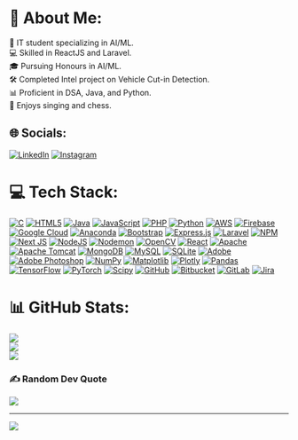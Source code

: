# 💫 About Me:
🚀 IT student specializing in AI/ML.<br>💻 Skilled in ReactJS and Laravel.<br>🎓 Pursuing Honours in AI/ML.<br>🛠️ Completed Intel project on Vehicle Cut-in Detection.<br>📊 Proficient in DSA, Java, and Python.<br>🎤 Enjoys singing and chess.


## 🌐 Socials:
[![LinkedIn](https://img.shields.io/badge/LinkedIn-%230077B5.svg?logo=linkedin&logoColor=white)](https://www.linkedin.com/in/shantanu-hon-065305257/)
[![Instagram](https://img.shields.io/badge/Instagram-%23E4405F.svg?logo=Instagram&logoColor=white)](https://instagram.com/shantanu_hon99)

# 💻 Tech Stack:
[![C](https://img.shields.io/badge/c-%2300599C.svg?style=for-the-badge&logo=c&logoColor=white)](https://www.iso.org/standard/74528.html) 
[![HTML5](https://img.shields.io/badge/html5-%23E34F26.svg?style=for-the-badge&logo=html5&logoColor=white)](https://html.spec.whatwg.org/) 
[![Java](https://img.shields.io/badge/java-%23ED8B00.svg?style=for-the-badge&logo=openjdk&logoColor=white)](https://www.oracle.com/java/) 
[![JavaScript](https://img.shields.io/badge/javascript-%23323330.svg?style=for-the-badge&logo=javascript&logoColor=%23F7DF1E)](https://developer.mozilla.org/en-US/docs/Web/JavaScript) 
[![PHP](https://img.shields.io/badge/php-%23777BB4.svg?style=for-the-badge&logo=php&logoColor=white)](https://www.php.net/) 
[![Python](https://img.shields.io/badge/python-3670A0?style=for-the-badge&logo=python&logoColor=ffdd54)](https://www.python.org/) 
[![AWS](https://img.shields.io/badge/AWS-%23FF9900.svg?style=for-the-badge&logo=amazon-aws&logoColor=white)](https://aws.amazon.com/) 
[![Firebase](https://img.shields.io/badge/firebase-%23039BE5.svg?style=for-the-badge&logo=firebase)](https://firebase.google.com/) 
[![Google Cloud](https://img.shields.io/badge/GoogleCloud-%234285F4.svg?style=for-the-badge&logo=google-cloud&logoColor=white)](https://cloud.google.com/) 
[![Anaconda](https://img.shields.io/badge/Anaconda-%2344A833.svg?style=for-the-badge&logo=anaconda&logoColor=white)](https://www.anaconda.com/) 
[![Bootstrap](https://img.shields.io/badge/bootstrap-%238511FA.svg?style=for-the-badge&logo=bootstrap&logoColor=white)](https://getbootstrap.com/) 
[![Express.js](https://img.shields.io/badge/express.js-%23404d59.svg?style=for-the-badge&logo=express&logoColor=%2361DAFB)](https://expressjs.com/) 
[![Laravel](https://img.shields.io/badge/laravel-%23FF2D20.svg?style=for-the-badge&logo=laravel&logoColor=white)](https://laravel.com/) 
[![NPM](https://img.shields.io/badge/NPM-%23CB3837.svg?style=for-the-badge&logo=npm&logoColor=white)](https://www.npmjs.com/) 
[![Next JS](https://img.shields.io/badge/Next-black?style=for-the-badge&logo=next.js&logoColor=white)](https://nextjs.org/) 
[![NodeJS](https://img.shields.io/badge/node.js-6DA55F?style=for-the-badge&logo=node.js&logoColor=white)](https://nodejs.org/) 
[![Nodemon](https://img.shields.io/badge/NODEMON-%23323330.svg?style=for-the-badge&logo=nodemon&logoColor=%BBDEAD)](https://nodemon.io/) 
[![OpenCV](https://img.shields.io/badge/opencv-%23white.svg?style=for-the-badge&logo=opencv&logoColor=white)](https://opencv.org/) 
[![React](https://img.shields.io/badge/react-%2320232a.svg?style=for-the-badge&logo=react&logoColor=%2361DAFB)](https://reactjs.org/) 
[![Apache](https://img.shields.io/badge/apache-%23D42029.svg?style=for-the-badge&logo=apache&logoColor=white)](https://httpd.apache.org/) 
[![Apache Tomcat](https://img.shields.io/badge/apache%20tomcat-%23F8DC75.svg?style=for-the-badge&logo=apache-tomcat&logoColor=black)](https://tomcat.apache.org/) 
[![MongoDB](https://img.shields.io/badge/MongoDB-%234ea94b.svg?style=for-the-badge&logo=mongodb&logoColor=white)](https://www.mongodb.com/) 
[![MySQL](https://img.shields.io/badge/mysql-4479A1.svg?style=for-the-badge&logo=mysql&logoColor=white)](https://www.mysql.com/) 
[![SQLite](https://img.shields.io/badge/sqlite-%2307405e.svg?style=for-the-badge&logo=sqlite&logoColor=white)](https://sqlite.org/index.html) 
[![Adobe](https://img.shields.io/badge/adobe-%23FF0000.svg?style=for-the-badge&logo=adobe&logoColor=white)](https://www.adobe.com/) 
[![Adobe Photoshop](https://img.shields.io/badge/adobe%20photoshop-%2331A8FF.svg?style=for-the-badge&logo=adobe%20photoshop&logoColor=white)](https://www.adobe.com/products/photoshop.html) 
[![NumPy](https://img.shields.io/badge/numpy-%23013243.svg?style=for-the-badge&logo=numpy&logoColor=white)](https://numpy.org/) 
[![Matplotlib](https://img.shields.io/badge/Matplotlib-%23ffffff.svg?style=for-the-badge&logo=Matplotlib&logoColor=black)](https://matplotlib.org/) 
[![Plotly](https://img.shields.io/badge/Plotly-%233F4F75.svg?style=for-the-badge&logo=plotly&logoColor=white)](https://plotly.com/) 
[![Pandas](https://img.shields.io/badge/pandas-%23150458.svg?style=for-the-badge&logo=pandas&logoColor=white)](https://pandas.pydata.org/) 
[![TensorFlow](https://img.shields.io/badge/TensorFlow-%23FF6F00.svg?style=for-the-badge&logo=TensorFlow&logoColor=white)](https://www.tensorflow.org/) 
[![PyTorch](https://img.shields.io/badge/PyTorch-%23EE4C2C.svg?style=for-the-badge&logo=PyTorch&logoColor=white)](https://pytorch.org/) 
[![Scipy](https://img.shields.io/badge/SciPy-%230C55A5.svg?style=for-the-badge&logo=scipy&logoColor=%white)](https://scipy.org/) 
[![GitHub](https://img.shields.io/badge/github-%23121011.svg?style=for-the-badge&logo=github&logoColor=white)](https://github.com/) 
[![Bitbucket](https://img.shields.io/badge/bitbucket-%230047B3.svg?style=for-the-badge&logo=bitbucket&logoColor=white)](https://bitbucket.org/) 
[![GitLab](https://img.shields.io/badge/gitlab-%23181717.svg?style=for-the-badge&logo=gitlab&logoColor=white)](https://gitlab.com/) 
[![Jira](https://img.shields.io/badge/jira-%230A0FFF.svg?style=for-the-badge&logo=jira&logoColor=white)](https://www.atlassian.com/software/jira)

# 📊 GitHub Stats:
![](https://github-readme-stats.vercel.app/api?username=ShantanuHon99&theme=dark&hide_border=false&include_all_commits=true&count_private=true)<br/>
![](https://github-readme-streak-stats.herokuapp.com/?user=ShantanuHon99&theme=dark&hide_border=false)<br/>
![](https://github-readme-stats.vercel.app/api/top-langs/?username=ShantanuHon99&theme=dark&hide_border=false&include_all_commits=true&count_private=true&layout=compact)

### ✍️ Random Dev Quote
![](https://quotes-github-readme.vercel.app/api?type=vetical&theme=radical)


---
[![](https://visitcount.itsvg.in/api?id=ShantanuHon99&icon=7&color=11)](https://visitcount.itsvg.in)

<!-- Proudly created with GPRM ( https://gprm.itsvg.in ) -->
